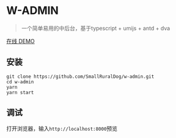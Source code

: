 # W-ADMIN
>一个简单易用的中后台，基于typescript + umijs + antd + dva

[在线 DEMO](https://w-admin-hamn97yhl.now.sh/)

## 安装
```
git clone https://github.com/SmallRuralDog/w-admin.git
cd w-admin
yarn
yarn start
```
## 调试
打开浏览器，输入`http://localhost:8000`预览




